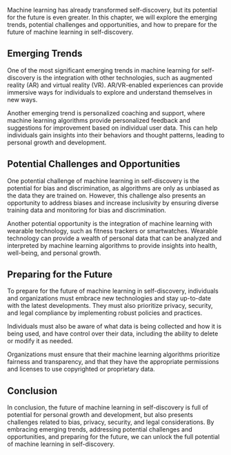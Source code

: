 
Machine learning has already transformed self-discovery, but its potential for the future is even greater. In this chapter, we will explore the emerging trends, potential challenges and opportunities, and how to prepare for the future of machine learning in self-discovery.

Emerging Trends
---------------

One of the most significant emerging trends in machine learning for self-discovery is the integration with other technologies, such as augmented reality (AR) and virtual reality (VR). AR/VR-enabled experiences can provide immersive ways for individuals to explore and understand themselves in new ways.

Another emerging trend is personalized coaching and support, where machine learning algorithms provide personalized feedback and suggestions for improvement based on individual user data. This can help individuals gain insights into their behaviors and thought patterns, leading to personal growth and development.

Potential Challenges and Opportunities
--------------------------------------

One potential challenge of machine learning in self-discovery is the potential for bias and discrimination, as algorithms are only as unbiased as the data they are trained on. However, this challenge also presents an opportunity to address biases and increase inclusivity by ensuring diverse training data and monitoring for bias and discrimination.

Another potential opportunity is the integration of machine learning with wearable technology, such as fitness trackers or smartwatches. Wearable technology can provide a wealth of personal data that can be analyzed and interpreted by machine learning algorithms to provide insights into health, well-being, and personal growth.

Preparing for the Future
------------------------

To prepare for the future of machine learning in self-discovery, individuals and organizations must embrace new technologies and stay up-to-date with the latest developments. They must also prioritize privacy, security, and legal compliance by implementing robust policies and practices.

Individuals must also be aware of what data is being collected and how it is being used, and have control over their data, including the ability to delete or modify it as needed.

Organizations must ensure that their machine learning algorithms prioritize fairness and transparency, and that they have the appropriate permissions and licenses to use copyrighted or proprietary data.

Conclusion
----------

In conclusion, the future of machine learning in self-discovery is full of potential for personal growth and development, but also presents challenges related to bias, privacy, security, and legal considerations. By embracing emerging trends, addressing potential challenges and opportunities, and preparing for the future, we can unlock the full potential of machine learning in self-discovery.
